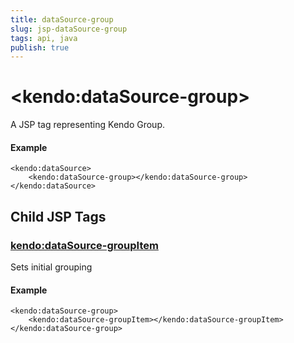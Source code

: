 ```yaml
---
title: dataSource-group
slug: jsp-dataSource-group
tags: api, java
publish: true
---
```


# \<kendo:dataSource-group\>
A JSP tag representing Kendo Group.

#### Example
    <kendo:dataSource>
        <kendo:dataSource-group></kendo:dataSource-group>
    </kendo:dataSource>


## Child JSP Tags

### [kendo:dataSource-groupItem](/api/wrappers/jsp/datasource/groupitem)

Sets initial grouping

#### Example

    <kendo:dataSource-group>
        <kendo:dataSource-groupItem></kendo:dataSource-groupItem>
    </kendo:dataSource-group>
 
